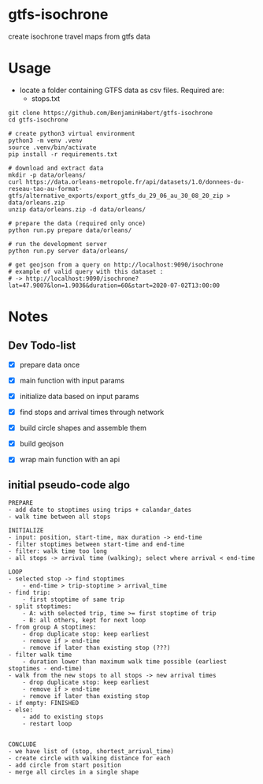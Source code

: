 # gtfs-isochrone
create isochrone travel maps from gtfs data


# Usage

- locate a folder containing GTFS data as csv files. Required are:
    - stops.txt
    
```
git clone https://github.com/BenjaminHabert/gtfs-isochrone
cd gtfs-isochrone

# create python3 virtual environment
python3 -m venv .venv
source .venv/bin/activate
pip install -r requirements.txt

# download and extract data
mkdir -p data/orleans/
curl https://data.orleans-metropole.fr/api/datasets/1.0/donnees-du-reseau-tao-au-format-gtfs/alternative_exports/export_gtfs_du_29_06_au_30_08_20_zip > data/orleans.zip
unzip data/orleans.zip -d data/orleans/

# prepare the data (required only once)
python run.py prepare data/orleans/

# run the development server
python run.py server data/orleans/

# get geojson from a query on http://localhost:9090/isochrone
# example of valid query with this dataset :
# -> http://localhost:9090/isochrone?lat=47.9007&lon=1.9036&duration=60&start=2020-07-02T13:00:00
```


# Notes

## Dev Todo-list

- [x] prepare data once
- [x] main function with input params
- [x] initialize data based on input params
- [x] find stops and arrival times through network
- [x] build circle shapes and assemble them
- [x] build geojson
- [x] wrap main function with an api


## initial pseudo-code algo

```
PREPARE
- add date to stoptimes using trips + calandar_dates
- walk time between all stops

INITIALIZE
- input: position, start-time, max duration -> end-time
- filter stoptimes between start-time and end-time
- filter: walk time too long
- all stops -> arrival time (walking); select where arrival < end-time

LOOP
- selected stop -> find stoptimes
    - end-time > trip-stoptime > arrival_time
- find trip:
    - first stoptime of same trip
- split stoptimes:
    - A: with selected trip, time >= first stoptime of trip
    - B: all others, kept for next loop
- from group A stoptimes:
    - drop duplicate stop: keep earliest
    - remove if > end-time
    - remove if later than existing stop (???)
- filter walk time
    - duration lower than maximum walk time possible (earliest stoptimes - end-time)
- walk from the new stops to all stops -> new arrival times
    - drop duplicate stop: keep earliest
    - remove if > end-time
    - remove if later than existing stop
- if empty: FINISHED
- else:
    - add to existing stops
    - restart loop


CONCLUDE
- we have list of (stop, shortest_arrival_time)
- create circle with walking distance for each
- add circle from start position
- merge all circles in a single shape
```
